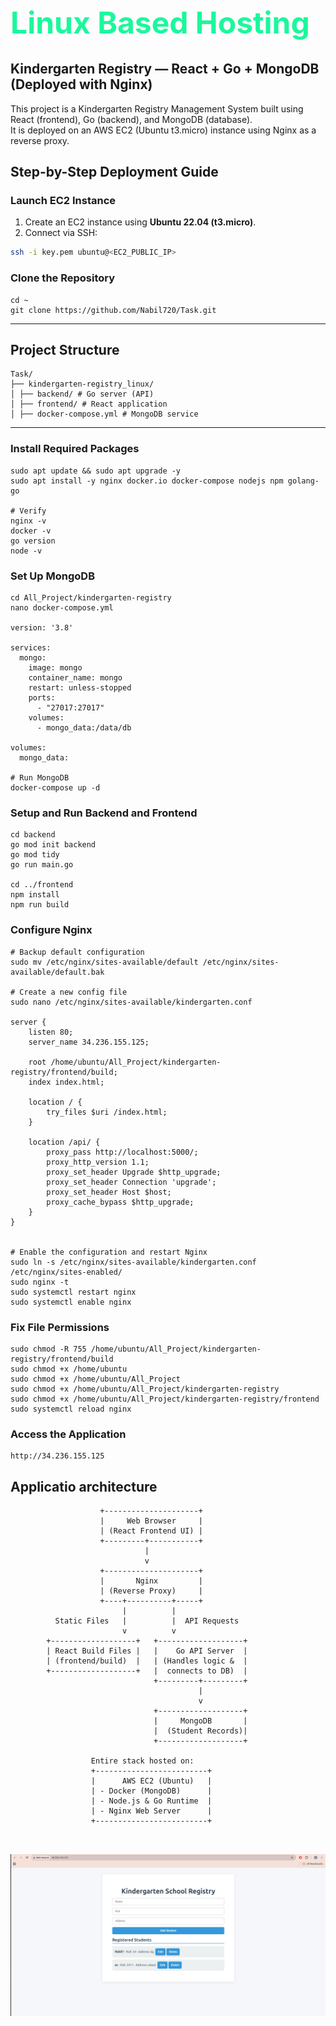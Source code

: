<h1 style="color: #1bf89cff; font-size: 48px; font-weight: bold;">Linux Based Hosting</h1>


## Kindergarten Registry — React + Go + MongoDB (Deployed with Nginx)

This project is a Kindergarten Registry Management System built using React (frontend), Go (backend), and MongoDB (database).  
It is deployed on an AWS EC2 (Ubuntu t3.micro) instance using Nginx as a reverse proxy.



## Step-by-Step Deployment Guide

### Launch EC2 Instance
1. Create an EC2 instance using **Ubuntu 22.04 (t3.micro)**.  
2.  Connect via SSH:
   ```bash
   ssh -i key.pem ubuntu@<EC2_PUBLIC_IP>
```

###  Clone the Repository
```
cd ~
git clone https://github.com/Nabil720/Task.git
```

---

## Project Structure
```
Task/
├── kindergarten-registry_linux/
│ ├── backend/ # Go server (API)
│ ├── frontend/ # React application
│ ├── docker-compose.yml # MongoDB service
```

---

### Install Required Packages
```
sudo apt update && sudo apt upgrade -y
sudo apt install -y nginx docker.io docker-compose nodejs npm golang-go

# Verify
nginx -v
docker -v
go version
node -v
```
### Set Up MongoDB
```
cd All_Project/kindergarten-registry
nano docker-compose.yml

version: '3.8'

services:
  mongo:
    image: mongo
    container_name: mongo
    restart: unless-stopped
    ports:
      - "27017:27017"
    volumes:
      - mongo_data:/data/db

volumes:
  mongo_data:

# Run MongoDB
docker-compose up -d

```

### Setup and Run Backend and Frontend
```
cd backend
go mod init backend
go mod tidy
go run main.go

cd ../frontend
npm install
npm run build
```

### Configure Nginx
```
# Backup default configuration
sudo mv /etc/nginx/sites-available/default /etc/nginx/sites-available/default.bak

# Create a new config file
sudo nano /etc/nginx/sites-available/kindergarten.conf

server {
    listen 80;
    server_name 34.236.155.125;

    root /home/ubuntu/All_Project/kindergarten-registry/frontend/build;
    index index.html;

    location / {
        try_files $uri /index.html;
    }

    location /api/ {
        proxy_pass http://localhost:5000/;
        proxy_http_version 1.1;
        proxy_set_header Upgrade $http_upgrade;
        proxy_set_header Connection 'upgrade';
        proxy_set_header Host $host;
        proxy_cache_bypass $http_upgrade;
    }
}


# Enable the configuration and restart Nginx
sudo ln -s /etc/nginx/sites-available/kindergarten.conf /etc/nginx/sites-enabled/
sudo nginx -t
sudo systemctl restart nginx
sudo systemctl enable nginx
```

### Fix File Permissions
```
sudo chmod -R 755 /home/ubuntu/All_Project/kindergarten-registry/frontend/build
sudo chmod +x /home/ubuntu
sudo chmod +x /home/ubuntu/All_Project
sudo chmod +x /home/ubuntu/All_Project/kindergarten-registry
sudo chmod +x /home/ubuntu/All_Project/kindergarten-registry/frontend
sudo systemctl reload nginx
```

### Access the Application
```
http://34.236.155.125

```



## Applicatio architecture

```
                    +---------------------+
                    |     Web Browser     |
                    | (React Frontend UI) |
                    +---------+-----------+
                              |
                              v
                    +---------------------+
                    |       Nginx         |
                    | (Reverse Proxy)     |
                    +----+----------+-----+
                         |          |
          Static Files   |          |  API Requests
                         v          v
        +-------------------+   +-------------------+
        | React Build Files |   |    Go API Server  |
        | (frontend/build)  |   | (Handles logic &  |
        +-------------------+   |  connects to DB)  |
                                +---------+---------+
                                          |
                                          v
                                +-------------------+
                                |     MongoDB       |
                                |  (Student Records)|
                                +-------------------+

                  Entire stack hosted on:
                  +-------------------------+
                  |      AWS EC2 (Ubuntu)   |
                  | - Docker (MongoDB)      |
                  | - Node.js & Go Runtime  |
                  | - Nginx Web Server      |
                  +-------------------------+



```



![Website View](./Images/Screenshot%20from%202025-10-12%2017-57-05.png)



